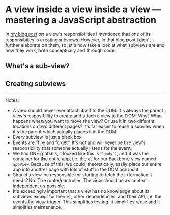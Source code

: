 A view inside a view inside a view — mastering a JavaScript abstraction
=======================================================================

In [my blog post]() on a view's responsibilities I mentioned that one of
its responsibities is creating subviews. However, in that blog post I
didn't further elaborate on them, so let's now take a look at what
subviews are and how they work, both conceptually and through code.

What's a sub-view?
------------------



Creating subviews
-----------------

---

Notes:

* A view should never ever attach itself to the DOM. It's always the
  parent view's resposibility to create and attach a view to the DOM.
  Why? What happens when you want to move the view? Or use it in two
  different locations on two different pages? It's far easier to reuse a
  subview when it's the parent which actually places it in the DOM.
* Every subview is just a black box
* Events are "fire and forget". It's not and will never be the view's
  responsibility that someone actually listens for the event.
* We had ONE global `$`, it looked like this: `$("body")`, and it was
  the container for the entire app, i.e. the `el` for our Backbone view
  named `appView`. Because of this, we could, theoretically, easily
  place our entire app into another page with lots of stuff in the DOM
  around it.
* Should a view be responsible for starting to fetch the information it
  needs? No. The router/controller. The view should be as context
  independent as possible.
* It's exceedingly important that a view has no knowledge about its
  subviews except for their `el`, other dependencies, and their API,
  i.e. the events the view trigger. This simplifies testing, it
  simplifies reuse and it simplifies maintenance.
